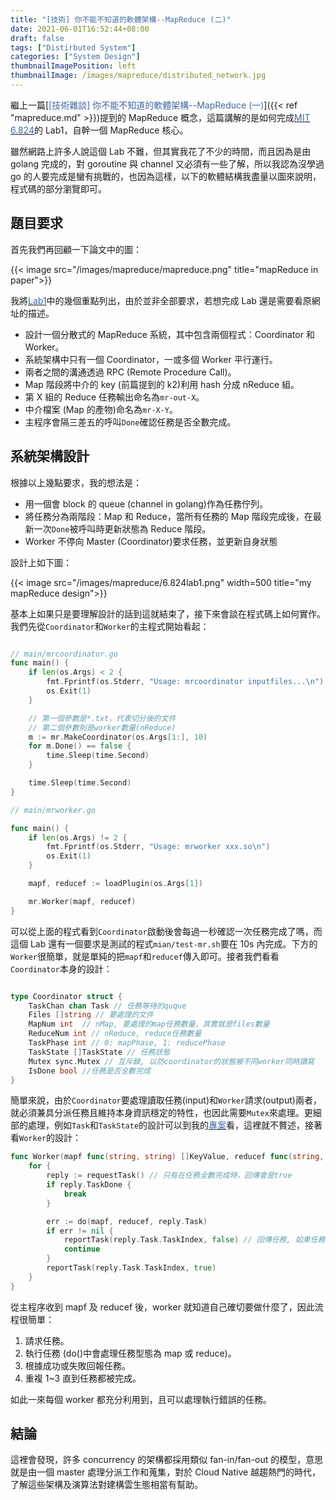 ```yaml
---
title: "[技術] 你不能不知道的軟體架構--MapReduce (二)"
date: 2021-06-01T16:52:44+08:00
draft: false
tags: ["Distirbuted System"]
categories: ["System Design"]
thumbnailImagePosition: left
thumbnailImage: /images/mapreduce/distributed_network.jpg
---
```


繼上一篇[<span style="color:#3D65A8">[技術雜談] 你不能不知道的軟體架構--MapReduce (一)</span>]({{< ref "mapreduce.md" >}})提到的 MapReduce 概念，這篇講解的是如何完成[<span style="color:#3D65A8">MIT 6.824</span>](https://pdos.csail.mit.edu/6.824/schedule.html)的 Lab1，自幹一個 MapReduce 核心。

<!--more-->

雖然網路上許多人說這個 Lab 不難，但其實我花了不少的時間，而且因為是由 golang 完成的，對 goroutine 與 channel 又必須有一些了解，所以我認為沒學過 go 的人要完成是蠻有挑戰的，也因為這樣，以下的軟體結構我盡量以圖來說明，程式碼的部分瀏覽即可。

## 題目要求

首先我們再回顧一下論文中的圖：

{{< image src="/images/mapreduce/mapreduce.png"  title="mapReduce in paper">}}

我將[<span style="color:#3D65A8">Lab1</span>](https://pdos.csail.mit.edu/6.824/labs/lab-mr.html)中的幾個重點列出，由於並非全部要求，若想完成 Lab 還是需要看原網址的描述。

-   設計一個分散式的 MapReduce 系統，其中包含兩個程式：Coordinator 和 Worker。
-   系統架構中只有一個 Coordinator，一或多個 Worker 平行運行。
-   兩者之間的溝通透過 RPC (Remote Procedure Call)。
-   Map 階段將中介的 key (前篇提到的 k2)利用 hash 分成 nReduce 組。
-   第 X 組的 Reduce 任務輸出命名為`mr-out-X`。
-   中介檔案 (Map 的產物)命名為`mr-X-Y`。
-   主程序會隔三差五的呼叫`Done`確認任務是否全數完成。

## 系統架構設計

根據以上幾點要求，我的想法是：

-   用一個會 block 的 queue (channel in golang)作為任務佇列。
-   將任務分為兩階段：Map 和 Reduce，當所有任務的 Map 階段完成後，在最新一次`Done`被呼叫時更新狀態為 Reduce 階段。
-   Worker 不停向 Master (Coordinator)要求任務，並更新自身狀態

設計上如下圖：

{{< image src="/images/mapreduce/6.824lab1.png"  width=500 title="my mapReduce design">}}

基本上如果只是要理解設計的話到這就結束了，接下來會談在程式碼上如何實作。我們先從`Coordinator`和`Worker`的主程式開始看起：

```go

// main/mrcoordinator.go
func main() {
	if len(os.Args) < 2 {
		fmt.Fprintf(os.Stderr, "Usage: mrcoordinator inputfiles...\n")
		os.Exit(1)
	}

	// 第一個參數是*.txt，代表切分後的文件
	// 第二個參數則是worker數量(nReduce)
	m := mr.MakeCoordinator(os.Args[1:], 10)
	for m.Done() == false {
		time.Sleep(time.Second)
	}

	time.Sleep(time.Second)
}
```

```go
// main/mrworker.go

func main() {
	if len(os.Args) != 2 {
		fmt.Fprintf(os.Stderr, "Usage: mrworker xxx.so\n")
		os.Exit(1)
	}

	mapf, reducef := loadPlugin(os.Args[1])

	mr.Worker(mapf, reducef)
}

```

可以從上面的程式看到`Coordinator`啟動後會每過一秒確認一次任務完成了嗎，而這個 Lab 還有一個要求是測試的程式`mian/test-mr.sh`要在 10s 內完成。下方的`Worker`很簡單，就是單純的把`mapf`和`reducef`傳入即可。接者我們看看`Coordinator`本身的設計：

```go

type Coordinator struct {
	TaskChan chan Task // 任務等待的quque
	Files []string // 要處理的文件
	MapNum int  // nMap, 要處理的map任務數量，其實就是files數量
	ReduceNum int // nReduce, reduce任務數量
	TaskPhase int // 0: mapPhase, 1: reducePhase
	TaskState []TaskState // 任務狀態
	Mutex sync.Mutex // 互斥鎖, 以防coordinator的狀態被不同worker同時讀寫
	IsDone bool //任務是否全數完成
}

```

簡單來說，由於`Coordinator`要處理讀取任務(input)和`Worker`請求(output)兩者，就必須兼具分派任務且維持本身資訊穩定的特性，也因此需要`Mutex`來處理。更細部的處理，例如`Task`和`TaskState`的設計可以到我的[<span style="color:#3D65A8">專案</span>](https://github.com/nathan-tw/6.824)看，這裡就不贅述，接著看`Worker`的設計：

```go
func Worker(mapf func(string, string) []KeyValue, reducef func(string, []string) string) {
	for {
		reply := requestTask() // 只有在任務全數完成時，回傳會是true
		if reply.TaskDone {
			break
		}

		err := do(mapf, reducef, reply.Task)
		if err != nil {
			reportTask(reply.Task.TaskIndex, false) // 回傳任務, 如果任務出錯了, arg2給予false
			continue
		}
		reportTask(reply.Task.TaskIndex, true)
	}
}

```

從主程序收到 mapf 及 reducef 後，worker 就知道自己確切要做什麼了，因此流程很簡單：

1. 請求任務。
2. 執行任務 (do()中會處理任務型態為 map 或 reduce)。
3. 根據成功或失敗回報任務。
4. 重複 1~3 直到任務都被完成。

如此一來每個 worker 都充分利用到，且可以處理執行錯誤的任務。

## 結論

這裡會發現，許多 concurrency 的架構都採用類似 fan-in/fan-out 的模型，意思就是由一個 master 處理分派工作和蒐集，對於 Cloud Native 越趨熱門的時代，了解這些架構及演算法對建構雲生態相當有幫助。
